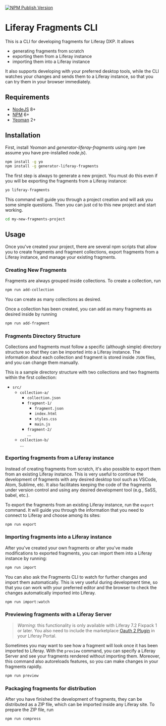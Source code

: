 [![NPM Publish Version][5]][6]

# Liferay Fragments CLI

This is a CLI for developing fragments for Liferay DXP. It allows

- generating fragments from scratch
- exporting them from a Liferay instance
- importing them into a Liferay instance

It also supports developing with your preferred desktop tools, while the CLI
watches your changes and sends them to a Liferay instance, so that you can try
them in your browser immediately.

## Requirements

- [NodeJS][3] 8+
- [NPM][2] 6+
- [Yeoman][1] 2+

## Installation

First, install *Yeoman* and *generator-liferay-fragments* using *npm*
(we assume you have pre-installed *node.js*).

```bash
npm install -g yo
npm install -g generator-liferay-fragments
```

The first step is always to generate a new project. You must do this even if you
will be exporting the fragments from a Liferay instance:

```bash
yo liferay-fragments
```

This command will guide you through a project creation and will ask you some
simple questions. Then you can just cd to this new project and start working.

```bash
cd my-new-fragments-project
```

## Usage

Once you've created your project, there are several npm scripts that allow
you to create fragments and fragment collections, export fragments from a
Liferay instance, and manage your existing fragments.

### Creating New Fragments

Fragments are always grouped inside collections. To create a collection, run

```bash
npm run add-collection
```

You can create as many collections as desired.

Once a collection has been created, you can add as many fragments as desired
inside by running

```bash
npm run add-fragment
```

### Fragments Directory Structure

Collections and fragments must follow a specific (although simple) directory
structure so that they can be imported into a Liferay instance. The information
about each collection and fragment is stored inside `JSON` files, and you can
change them manually.

This is a sample directory structure with two collections and two fragments
within the first collection:

- `src/`
    - `collection-a/`
        - `collection.json`
        - `fragment-1/`
            - `fragment.json`
            - `index.html`
            - `styles.css`
            - `main.js`
        - `fragment-2/`<br>
          ...
    - `collection-b/`<br>
      ...

### Exporting fragments from a Liferay instance

Instead of creating fragments from scratch, it's also possible to export them
from an existing Liferay instance. This is very useful to continue the
development of fragments with any desired desktop tool such as VSCode, Atom,
Sublime, etc. It also facilitates keeping the code of the fragments under version
control and using any desired development tool (e.g., SaSS, babel, etc.).

To export the fragments from an existing Liferay instance, run the `export`
command. It will guide you through the information that you need to connect to
Liferay and choose among its sites:

```bash
npm run export
```

### Importing fragments into a Liferay instance

After you've created your own fragments or after you've made modifications to
exported fragments, you can import them into a Liferay instance by running:

```bash
npm run import
```

You can also ask the Fragments CLI to watch for further changes and import them
automatically. This is very useful during development time, so that you can work
with your preferred editor and the browser to check the changes automatically
imported into Liferay.

```bash
npm run import:watch
```

### Previewing fragments with a Liferay Server

> *Warning*: this functionality is only available with Liferay 7.2 Fixpack 1 or later.
> You also need to include the marketplace [Oauth 2 Plugin][7] in your Liferay Portal.

Sometimes you may want to see how a fragment will look once it has been imported
to Liferay. With the `preview` command, you can specify a Liferay Server and see
your fragments rendered without importing them. Moreover, this command also
autoreloads features, so you can make changes in your fragments rapidly.

```bash
npm run preview
```

### Packaging fragments for distribution

After you have finished the development of fragments, they can be distributed as
a ZIP file, which can be imported inside any Liferay site. To prepare the ZIP
file, run

```bash
npm run compress
```

[1]: https://yeoman.io
[2]: https://www.npmjs.com
[3]: https://nodejs.org
[4]: https://github.com/lerna
[5]: https://badge.fury.io/js/generator-liferay-fragments.svg?style=flat
[6]: https://www.npmjs.com/package/generator-liferay-fragments
[7]: https://web.liferay.com/marketplace/-/mp/application/109571986
